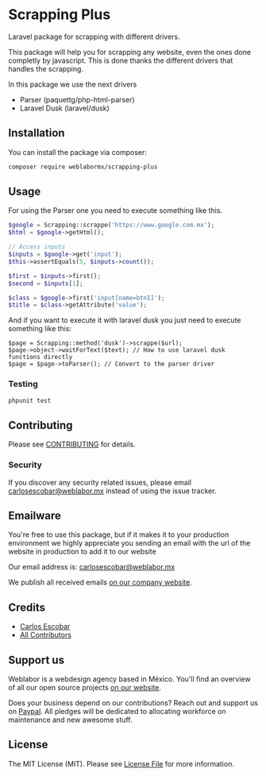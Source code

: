 # Scrapping Plus

Laravel package for scrapping with different drivers.

This package will help you for scrapping any website, even the ones done completly by javascript. This is done thanks the different drivers that handles the scrapping.

In this package we use the next drivers

- Parser (paquettg/php-html-parser)
- Laravel Dusk (laravel/dusk)

## Installation

You can install the package via composer:

```bash
composer require weblabormx/scrapping-plus
```

## Usage

For using the Parser one you need to execute something like this.

``` php
$google = Scrapping::scrappe('https://www.google.com.mx');
$html = $google->getHtml();

// Access inputs
$inputs = $google->get('input');
$this->assertEquals(5, $inputs->count());

$first = $inputs->first();
$second = $inputs[1];

$class = $google->first('input[name=btnI]');
$title = $class->getAttribute('value');
```

And if you want to execute it with laravel dusk you just need to execute something like this:

```
$page = Scrapping::method('dusk')->scrappe($url);
$page->object->waitForText($text); // How to use laravel dusk functions directly
$page = $page->toParser(); // Convert to the parser driver
```

### Testing

``` bash
phpunit test
```

## Contributing

Please see [CONTRIBUTING](CONTRIBUTING.md) for details.

### Security

If you discover any security related issues, please email carlosescobar@weblabor.mx instead of using the issue tracker.

## Emailware

You're free to use this package, but if it makes it to your production environment we highly appreciate you sending an email with the url of the website in production to add it to our website

Our email address is: carlosescobar@weblabor.mx

We publish all received emails [on our company website](http://weblabor.mx).

## Credits

- [Carlos Escobar](https://github.com/skalero01)
- [All Contributors](../../contributors)

## Support us

Weblabor is a webdesign agency based in México. You'll find an overview of all our open source projects [on our website](http://weblabor.mx).

Does your business depend on our contributions? Reach out and support us on [Paypal](http://paypal.me/weblabormx). 
All pledges will be dedicated to allocating workforce on maintenance and new awesome stuff.

## License

The MIT License (MIT). Please see [License File](LICENSE.md) for more information.
